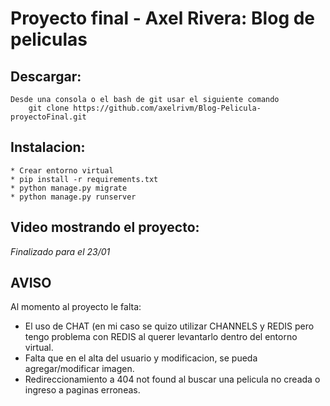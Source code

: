 # Proyecto final - Axel Rivera: Blog de peliculas

## Descargar:
    Desde una consola o el bash de git usar el siguiente comando
        git clone https://github.com/axelrivm/Blog-Pelicula-proyectoFinal.git

## Instalacion:
    * Crear entorno virtual
    * pip install -r requirements.txt
    * python manage.py migrate
    * python manage.py runserver

## Video mostrando el proyecto:
*Finalizado para el 23/01*


## AVISO 
Al momento al proyecto le falta:
- El uso de CHAT (en mi caso se quizo utilizar CHANNELS y REDIS pero tengo problema con REDIS al querer levantarlo dentro del entorno virtual. 
- Falta que en el alta del usuario y modificacion, se pueda agregar/modificar imagen.
- Redireccionamiento a 404 not found al buscar una pelicula no creada o ingreso a paginas erroneas.
